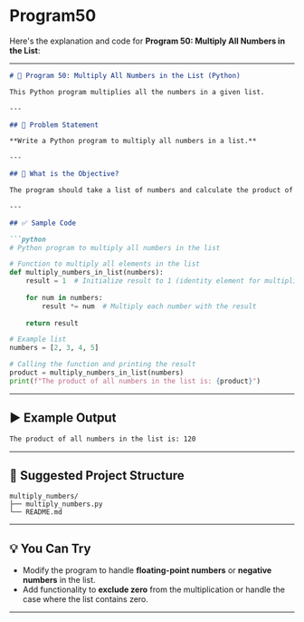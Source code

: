 # Program50
Here's the explanation and code for **Program 50: Multiply All Numbers in the List**:

---

```markdown
# 📝 Program 50: Multiply All Numbers in the List (Python)

This Python program multiplies all the numbers in a given list.

---

## 📌 Problem Statement

**Write a Python program to multiply all numbers in a list.**

---

## 🔢 What is the Objective?

The program should take a list of numbers and calculate the product of all the numbers. If the list is empty, the result should be 1 (since multiplying no numbers is conventionally defined as 1).

---

## ✅ Sample Code

```python
# Python program to multiply all numbers in the list

# Function to multiply all elements in the list
def multiply_numbers_in_list(numbers):
    result = 1  # Initialize result to 1 (identity element for multiplication)
    
    for num in numbers:
        result *= num  # Multiply each number with the result
    
    return result

# Example list
numbers = [2, 3, 4, 5]

# Calling the function and printing the result
product = multiply_numbers_in_list(numbers)
print(f"The product of all numbers in the list is: {product}")
```

---

## ▶️ Example Output

```bash
The product of all numbers in the list is: 120
```

---

## 📁 Suggested Project Structure

```
multiply_numbers/
├── multiply_numbers.py
└── README.md
```

---

## 💡 You Can Try

- Modify the program to handle **floating-point numbers** or **negative numbers** in the list.
- Add functionality to **exclude zero** from the multiplication or handle the case where the list contains zero.

---
